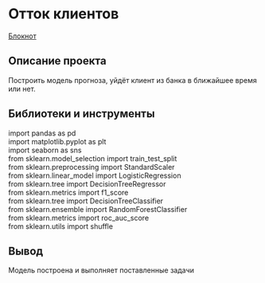 # Отток клиентов

[Блокнот](https://github.com/qqaazz112211/yandex-practicum-Data-Science-bootcamp/blob/main/learning_with_a_teacher/learning_with_a_teacher.ipynb)

## Описание проекта

Построить модель прогноза, уйдёт клиент из банка в ближайшее время или нет.

## Библиотеки и инструменты

import pandas as pd  
import matplotlib.pyplot as plt  
import seaborn as sns  
from sklearn.model_selection import train_test_split  
from sklearn.preprocessing import StandardScaler  
from sklearn.linear_model import LogisticRegression  
from sklearn.tree import DecisionTreeRegressor  
from sklearn.metrics import f1_score  
from sklearn.tree import DecisionTreeClassifier  
from sklearn.ensemble import RandomForestClassifier  
from sklearn.metrics import roc_auc_score  
from sklearn.utils import shuffle  


## Вывод

Модель построена и выполняет поставленные задачи
